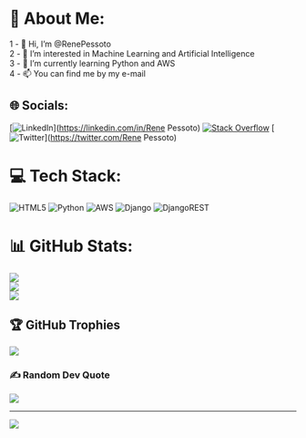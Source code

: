 # 💫 About Me:
1 - 👋 Hi, I’m @RenePessoto<br>2 - 👀 I’m interested in Machine Learning and Artificial Intelligence<br>3 - 🌱 I’m currently learning Python and AWS<br>4 - 📫 You can find me by my e-mail<br> 


## 🌐 Socials:
[![LinkedIn](https://img.shields.io/badge/LinkedIn-%230077B5.svg?logo=linkedin&logoColor=white)](https://linkedin.com/in/Rene Pessoto) [![Stack Overflow](https://img.shields.io/badge/-Stackoverflow-FE7A16?logo=stack-overflow&logoColor=white)](https://stackoverflow.com/users/314338) [![Twitter](https://img.shields.io/badge/Twitter-%231DA1F2.svg?logo=Twitter&logoColor=white)](https://twitter.com/Rene Pessoto) 

# 💻 Tech Stack:
![HTML5](https://img.shields.io/badge/html5-%23E34F26.svg?style=plastic&logo=html5&logoColor=white) ![Python](https://img.shields.io/badge/python-3670A0?style=plastic&logo=python&logoColor=ffdd54) ![AWS](https://img.shields.io/badge/AWS-%23FF9900.svg?style=plastic&logo=amazon-aws&logoColor=white) ![Django](https://img.shields.io/badge/django-%23092E20.svg?style=plastic&logo=django&logoColor=white) ![DjangoREST](https://img.shields.io/badge/DJANGO-REST-ff1709?style=plastic&logo=django&logoColor=white&color=ff1709&labelColor=gray)
# 📊 GitHub Stats:
![](https://github-readme-stats.vercel.app/api?username=RenePessoto&theme=highcontrast&hide_border=true&include_all_commits=true&count_private=true)<br/>
![](https://github-readme-streak-stats.herokuapp.com/?user=RenePessoto&theme=highcontrast&hide_border=true)<br/>
![](https://github-readme-stats.vercel.app/api/top-langs/?username=RenePessoto&theme=highcontrast&hide_border=true&include_all_commits=true&count_private=true&layout=compact)

## 🏆 GitHub Trophies
![](https://github-profile-trophy.vercel.app/?username=RenePessoto&theme=radical&no-frame=false&no-bg=false&margin-w=4)

### ✍️ Random Dev Quote
![](https://quotes-github-readme.vercel.app/api?type=horizontal&theme=radical)

---
[![](https://visitcount.itsvg.in/api?id=RenePessoto&icon=0&color=0)](https://visitcount.itsvg.in)

<!-- Proudly created with GPRM ( https://gprm.itsvg.in ) -->
